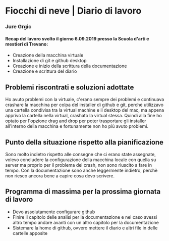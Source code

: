 
# Fiocchi di neve | Diario di lavoro
### Jure Grgic

#### Recap del lavoro svolto il giorno 6.09.2019 presso la Scuola d'arti e mestieri di Trevano:
- Creazione della macchina virtuale
- Installazione di git e github desktop
- Creazione e inizio della scrittura della documentazione
- Creazione e scrittura del diario

##  Problemi riscontrati e soluzioni adottate
Ho avuto problemi con la virtuale, c'erano sempre dei problemi e continuava crashare la macchina per colpa del installer di github e git, perchè utilizzavo una cartella condivisa tra la virtual machine e il desktop del mac, ma appena apprivo la cartella nella virtual, crashato la virtual stessa. Quindi alla fine ho optato per l'opzione drag and drop per poter trasportare gli installer all'interno della macchina e fortunamente non ho più avuto problemi.

##  Punto della situazione rispetto alla pianificazione
Sono molto indietro rispetto alle consegne che ci erano state assegnate, volevo concludere la configurazione della macchina locale con quella su server ma proprio per il problema del crash, non sono riuscito a fare in tempo. Con la documentazione sono anche leggermente indietro, perchè non riesco ancora bene a capire cosa devo scrivere. 

## Programma di massima per la prossima giornata di lavoro
 - Devo assolutamente configurare github
 - Finire il capitolo delle analisi per la documentazione e nel caso avessi altro tempo andare avanti con un altro capitolo per la            documentazione
 - Sistemare la home di github, ovvero mettere il diario e altri file in delle cartelle apposite
